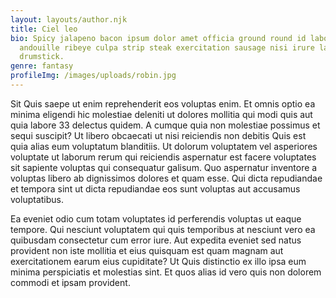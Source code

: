 ```yaml
---
layout: layouts/author.njk
title: Ciel leo
bio: Spicy jalapeno bacon ipsum dolor amet officia ground round id laboris,
  andouille ribeye culpa strip steak exercitation sausage nisi irure labore
  drumstick.
genre: fantasy
profileImg: /images/uploads/robin.jpg
---
```

Sit Quis saepe ut enim reprehenderit eos voluptas enim. Et omnis optio ea minima eligendi hic molestiae deleniti ut dolores mollitia qui modi quis aut quia labore 33 delectus quidem. A cumque quia non molestiae possimus et sequi suscipit? Ut libero obcaecati ut nisi reiciendis non debitis Quis est quia alias eum voluptatum blanditiis. Ut dolorum voluptatem vel asperiores voluptate ut laborum rerum qui reiciendis aspernatur est facere voluptates sit sapiente voluptas qui consequatur galisum. Quo aspernatur inventore a voluptas libero ab dignissimos dolores et quam esse. Qui dicta repudiandae et tempora sint ut dicta repudiandae eos sunt voluptas aut accusamus voluptatibus.

Ea eveniet odio cum totam voluptates id perferendis voluptas ut eaque tempore. Qui nesciunt voluptatem qui quis temporibus at nesciunt vero ea quibusdam consectetur cum error iure. Aut expedita eveniet sed natus provident non iste mollitia et eius quisquam est quam magnam aut exercitationem earum eius cupiditate? Ut Quis distinctio ex illo ipsa eum minima perspiciatis et molestias sint. Et quos alias id vero quis non dolorem commodi et ipsam provident.